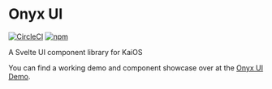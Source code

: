 # Onyx UI

[![CircleCI](https://circleci.com/gh/garredow/onyx-ui/tree/main.svg?style=svg)](https://circleci.com/gh/garredow/onyx-ui/tree/main)
[![npm](https://img.shields.io/npm/v/onyx-ui.svg)](https://www.npmjs.com/package/onyx-ui)

A Svelte UI component library for KaiOS

You can find a working demo and component showcase over at the [Onyx UI Demo](https://github.com/garredow/onyx-ui-demo).
